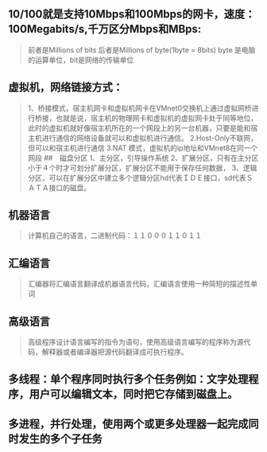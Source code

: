 ## 10/100就是支持10Mbps和100Mbps的网卡，速度：100Megabits/s,千万区分Mbps和MBps:
> 前者是Millions of bits
> 后者是Millions of byte(1byte = 8bits)
> byte 是电脑的运算单位，bit是网络的传输单位
## 虚拟机，网络链接方式：
> 1、桥接模式，宿主机网卡和虚拟机网卡在VMnet0交换机上通过虚拟网桥进行桥接，也就是说，宿主机的物理网卡和虚拟机的虚拟网卡处于同等地位，此时的虚拟机就好像宿主机所在的一个网段上的另一台机器，只要是能和宿主机进行通信的网络设备就可以和虚拟机进行通信。
> 2.Host-Only不联网，但可以和宿主机进行通信
> 3.NAT 模式，虚拟机的ip地址和VMnet8在同一个网段
##　磁盘分区
> 1、主分区，引导操作系统
> 2、扩展分区，只有在主分区小于４个时才可划分扩展分区，扩展分区不能用于保存任何数据，
> 3、逻辑分区，可以在扩展分区中建立多个逻辑分区hd代表ＩＤＥ接口，sd代表ＳＡＴＡ接口的磁盘。
## 机器语言
> 计算机自己的语言，二进制代码：１１０００１１０１１
## 汇编语言
> 汇编器将汇编语言翻译成机器语言代码，汇编语言使用一种简短的描述性单词
## 高级语言
> 高级程序设计语言编写的指令为语句，使用高级语言编写的程序称为源代码，解释器或者编译器把源代码翻译成可执行程序。
## 多线程：单个程序同时执行多个任务例如：文字处理程序，用户可以编辑文本，同时把它存储到磁盘上。
## 多进程，并行处理，使用两个或更多处理器一起完成同时发生的多个子任务